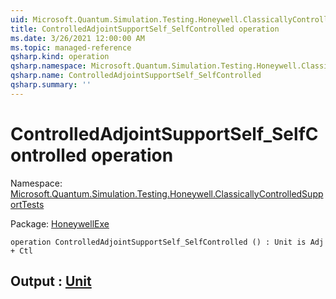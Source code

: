 ```yaml
---
uid: Microsoft.Quantum.Simulation.Testing.Honeywell.ClassicallyControlledSupportTests.ControlledAdjointSupportSelf_SelfControlled
title: ControlledAdjointSupportSelf_SelfControlled operation
ms.date: 3/26/2021 12:00:00 AM
ms.topic: managed-reference
qsharp.kind: operation
qsharp.namespace: Microsoft.Quantum.Simulation.Testing.Honeywell.ClassicallyControlledSupportTests
qsharp.name: ControlledAdjointSupportSelf_SelfControlled
qsharp.summary: ''
---
```


# ControlledAdjointSupportSelf_SelfControlled operation

Namespace: [Microsoft.Quantum.Simulation.Testing.Honeywell.ClassicallyControlledSupportTests](xref:Microsoft.Quantum.Simulation.Testing.Honeywell.ClassicallyControlledSupportTests)

Package: [HoneywellExe](https://nuget.org/packages/HoneywellExe)




```qsharp
operation ControlledAdjointSupportSelf_SelfControlled () : Unit is Adj + Ctl
```


## Output : [Unit](xref:microsoft.quantum.lang-ref.unit)

